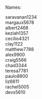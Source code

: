 Names:

saravanan1234  
margaux5678  
albert2468  
keziah1357  
cecilio4321  
clay1122  
matthew7788  
alex9900  
craig5566  
chad3344  
teresa7781  
paulo8800  
liz6611  
rachel5005  
devs5610
